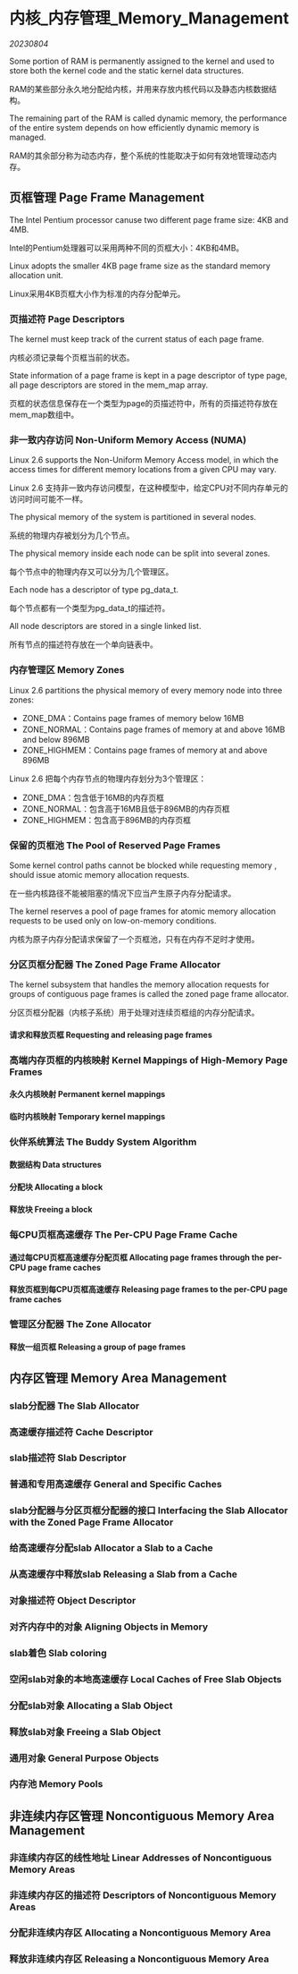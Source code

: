 ﻿# 内核_内存管理_Memory_Management

*20230804*  

Some portion of RAM is permanently assigned to the kernel and used to store both the kernel code and the static kernel data structures.

RAM的某些部分永久地分配给内核，并用来存放内核代码以及静态内核数据结构。

The remaining part of the RAM is called dynamic memory, the performance of the entire system depends on how efficiently dynamic memory is managed.

RAM的其余部分称为动态内存，整个系统的性能取决于如何有效地管理动态内存。

## 页框管理 Page Frame Management

The Intel Pentium processor canuse two different page frame size: 4KB and 4MB.

Intel的Pentium处理器可以采用两种不同的页框大小：4KB和4MB。

Linux adopts the smaller 4KB page frame size as the standard memory allocation unit.

Linux采用4KB页框大小作为标准的内存分配单元。

### 页描述符 Page Descriptors

The kernel must keep track of the current status of each page frame.

内核必须记录每个页框当前的状态。

State information of a page frame is kept in a page descriptor of type page, all page descriptors are stored in the mem_map array.

页框的状态信息保存在一个类型为page的页描述符中，所有的页描述符存放在mem_map数组中。

### 非一致内存访问 Non-Uniform Memory Access (NUMA)

Linux 2.6 supports the Non-Uniform Memory Access model, in which the access times for different memory locations from a given CPU may vary.

Linux 2.6 支持非一致内存访问模型，在这种模型中，给定CPU对不同内存单元的访问时间可能不一样。

The physical memory of the system is partitioned in several nodes.

系统的物理内存被划分为几个节点。

The physical memory inside each node can be split into several zones.

每个节点中的物理内存又可以分为几个管理区。

Each node has a descriptor of type pg_data_t.

每个节点都有一个类型为pg_data_t的描述符。

All node descriptors are stored in a single linked list.

所有节点的描述符存放在一个单向链表中。

### 内存管理区 Memory Zones

Linux 2.6 partitions the physical memory of every memory node into three zones:

* ZONE_DMA：Contains page frames of memory below 16MB
* ZONE_NORMAL：Contains page frames of memory at and above 16MB and below 896MB
* ZONE_HIGHMEM：Contains page frames of memory at and above 896MB

Linux 2.6 把每个内存节点的物理内存划分为3个管理区：

* ZONE_DMA：包含低于16MB的内存页框
* ZONE_NORMAL：包含高于16MB且低于896MB的内存页框
* ZONE_HIGHMEM：包含高于896MB的内存页框

### 保留的页框池 The Pool of Reserved Page Frames

Some kernel control paths cannot be blocked while requesting memory , should issue atomic memory allocation requests.  

在一些内核路径不能被阻塞的情况下应当产生原子内存分配请求。

The kernel reserves a pool of page frames for atomic memory allocation requests to be used only on low-on-memory conditions.

内核为原子内存分配请求保留了一个页框池，只有在内存不足时才使用。

### 分区页框分配器 The Zoned Page Frame Allocator

The kernel subsystem that handles the memory allocation requests for groups of contiguous page frames is called the zoned page frame allocator.

分区页框分配器（内核子系统）用于处理对连续页框组的内存分配请求。

#### 请求和释放页框 Requesting and releasing page frames

### 高端内存页框的内核映射 Kernel Mappings of High-Memory Page Frames

#### 永久内核映射 Permanent kernel mappings

#### 临时内核映射 Temporary kernel mappings

### 伙伴系统算法 The Buddy System Algorithm

#### 数据结构 Data structures

#### 分配块 Allocating a block

#### 释放块 Freeing a block

### 每CPU页框高速缓存 The Per-CPU Page Frame Cache

#### 通过每CPU页框高速缓存分配页框 Allocating page frames through the per-CPU page frame caches

#### 释放页框到每CPU页框高速缓存 Releasing page frames to the per-CPU page frame caches

### 管理区分配器 The Zone Allocator

#### 释放一组页框 Releasing a group of page frames

## 内存区管理 Memory Area Management

### slab分配器 The Slab Allocator

### 高速缓存描述符 Cache Descriptor

### slab描述符 Slab Descriptor

### 普通和专用高速缓存 General and Specific Caches

### slab分配器与分区页框分配器的接口 Interfacing the Slab Allocator with the Zoned Page Frame Allocator

### 给高速缓存分配slab Allocator a Slab to a Cache

### 从高速缓存中释放slab Releasing a Slab from a Cache

### 对象描述符 Object Descriptor

### 对齐内存中的对象 Aligning Objects in Memory

### slab着色 Slab coloring

### 空闲slab对象的本地高速缓存 Local Caches of Free Slab Objects

### 分配slab对象 Allocating a Slab Object

### 释放slab对象 Freeing a Slab Object

### 通用对象 General Purpose Objects

### 内存池 Memory Pools

## 非连续内存区管理 Noncontiguous Memory Area Management

### 非连续内存区的线性地址 Linear Addresses of Noncontiguous Memory Areas

### 非连续内存区的描述符 Descriptors of Noncontiguous Memory Areas

### 分配非连续内存区 Allocating a Noncontiguous Memory Area

### 释放非连续内存区 Releasing a Noncontiguous Memory Area
